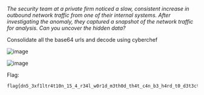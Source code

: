 
*The security team at a private firm noticed a slow, consistent increase in outbound network traffic from one of their internal systems. After investigating the anomaly, they captured a snapshot of the network traffic for analysis. Can you uncover the hidden data?*

Consolidate all the base64 urls and decode using cyberchef

![image](https://github.com/user-attachments/assets/948b1551-3431-4c46-8a28-d16b10e62699)


![image](https://github.com/user-attachments/assets/7df735d9-d3f3-47a5-9dae-c01b323775a7)


Flag:

```
flag{dn5_3xf1ltr4t10n_15_4_r34l_w0r1d_m3th0d_th4t_c4n_b3_h4rd_t0_d3t3ct}

```